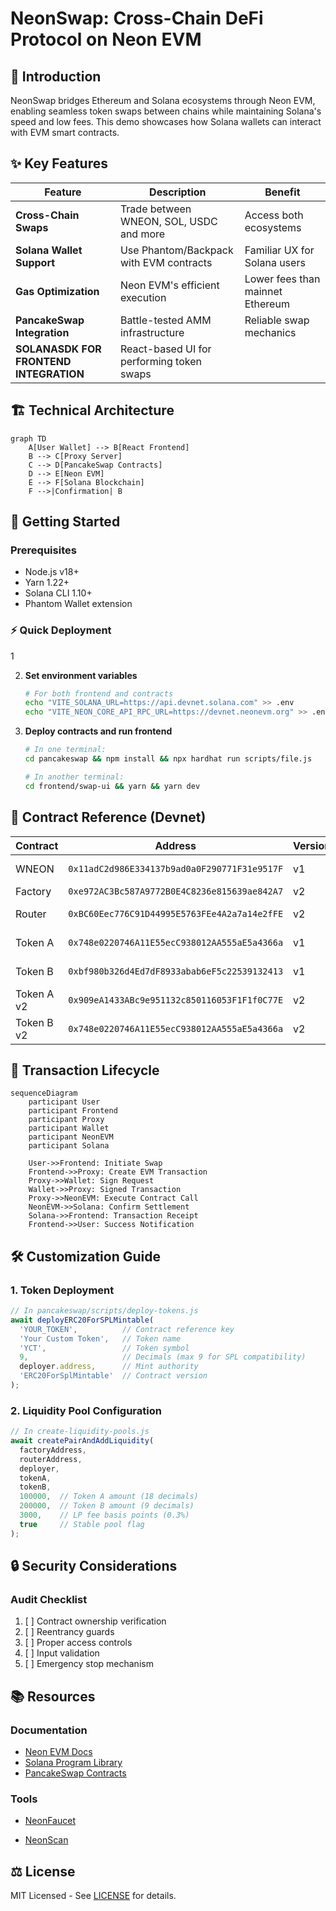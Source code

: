 # NeonSwap: Cross-Chain DeFi Protocol on Neon EVM

## 🌟 Introduction
NeonSwap bridges Ethereum and Solana ecosystems through Neon EVM, enabling seamless token swaps between chains while maintaining Solana's speed and low fees. This demo showcases how Solana wallets can interact with EVM smart contracts.



## ✨ Key Features

| Feature | Description | Benefit |
|---------|-------------|---------|
| **Cross-Chain Swaps** | Trade between WNEON, SOL, USDC and more | Access both ecosystems |
| **Solana Wallet Support** | Use Phantom/Backpack with EVM contracts | Familiar UX for Solana users |
| **Gas Optimization** | Neon EVM's efficient execution | Lower fees than mainnet Ethereum |
| **PancakeSwap Integration** | Battle-tested AMM infrastructure | Reliable swap mechanics |
|**SOLANASDK FOR FRONTEND INTEGRATION** |React-based UI for performing token swaps|

## 🏗 Technical Architecture

```mermaid
graph TD
    A[User Wallet] --> B[React Frontend]
    B --> C[Proxy Server]
    C --> D[PancakeSwap Contracts]
    D --> E[Neon EVM]
    E --> F[Solana Blockchain]
    F -->|Confirmation| B
```

## 🚀 Getting Started

### Prerequisites
- Node.js v18+
- Yarn 1.22+
- Solana CLI 1.10+
- Phantom Wallet extension

### ⚡ Quick Deployment

1

2. **Set environment variables**
   ```bash
   # For both frontend and contracts
   echo "VITE_SOLANA_URL=https://api.devnet.solana.com" >> .env
   echo "VITE_NEON_CORE_API_RPC_URL=https://devnet.neonevm.org" >> .env
   ```

3. **Deploy contracts and run frontend**
   ```bash
   # In one terminal:
   cd pancakeswap && npm install && npx hardhat run scripts/file.js
   
   # In another terminal:
   cd frontend/swap-ui && yarn && yarn dev
   ```

## 📜 Contract Reference (Devnet)

| Contract | Address | Version | Description |
|----------|---------|---------|-------------|
| WNEON | `0x11adC2d986E334137b9ad0a0F290771F31e9517F` | v1 | Wrapped NEON token |
| Factory | `0xe972AC3Bc587A9772B0E4C8236e815639ae842A7` | v2 | Pool creation |
| Router | `0xBC60Eec776C91D44995E5763FEe4A2a7a14e2fFE` | v2 | Swap operations |
| Token A | `0x748e0220746A11E55ecC938012AA555aE5a4366a` | v1 | Test ERC20ForSPL |
| Token B | `0xbf980b326d4Ed7dF8933abab6eF5c22539132413` | v1 | Test ERC20ForSPL |
| Token A v2 | `0x909eA1433ABc9e951132c850116053F1F1f0C77E` | v2 | Test ERC20ForSPLv2 |
| Token B v2 | `0x748e0220746A11E55ecC938012AA555aE5a4366a` | v2 | Test ERC20ForSPLv2 |

## 🔄 Transaction Lifecycle

```mermaid
sequenceDiagram
    participant User
    participant Frontend
    participant Proxy
    participant Wallet
    participant NeonEVM
    participant Solana
    
    User->>Frontend: Initiate Swap
    Frontend->>Proxy: Create EVM Transaction
    Proxy->>Wallet: Sign Request
    Wallet->>Proxy: Signed Transaction
    Proxy->>NeonEVM: Execute Contract Call
    NeonEVM->>Solana: Confirm Settlement
    Solana->>Frontend: Transaction Receipt
    Frontend->>User: Success Notification
```

## 🛠 Customization Guide

### 1. Token Deployment
```javascript
// In pancakeswap/scripts/deploy-tokens.js
await deployERC20ForSPLMintable(
  'YOUR_TOKEN',          // Contract reference key
  'Your Custom Token',   // Token name
  'YCT',                 // Token symbol
  9,                     // Decimals (max 9 for SPL compatibility)
  deployer.address,      // Mint authority
  'ERC20ForSplMintable'  // Contract version
);
```

### 2. Liquidity Pool Configuration
```javascript
// In create-liquidity-pools.js
await createPairAndAddLiquidity(
  factoryAddress,
  routerAddress,
  deployer,
  tokenA, 
  tokenB,
  100000,  // Token A amount (18 decimals)
  200000,  // Token B amount (9 decimals)
  3000,    // LP fee basis points (0.3%)
  true     // Stable pool flag
);
```

## 🔒 Security Considerations

### Audit Checklist
1. [ ] Contract ownership verification
2. [ ] Reentrancy guards
3. [ ] Proper access controls
4. [ ] Input validation
5. [ ] Emergency stop mechanism



## 📚 Resources

### Documentation
- [Neon EVM Docs](https://neon-evm.xyz/docs)
- [Solana Program Library](https://spl.solana.com)
- [PancakeSwap Contracts](https://docs.pancakeswap.finance/code/smart-contracts)

### Tools
- [NeonFaucet](https://neonfaucet.org)

- [NeonScan](https://neonscan.org)

## ⚖️ License
MIT Licensed - See [LICENSE](LICENSE) for details.
